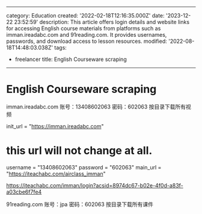 ------
category: Education
created: '2022-02-18T12:16:35.000Z'
date: '2023-12-22 23:52:59'
description: This article offers login details and website links for accessing English
  course materials from platforms such as imman.ireadabc.com and 91reading.com. It
  provides usernames, passwords, and download access to lesson resources.
modified: '2022-08-18T14:48:03.038Z'
tags:
- freelancer
title: English Courseware scraping
------

# English Courseware scraping

imman.ireadabc.com  账号：13408602063 密码：602063 按目录下载所有视频

init_url = "https://imman.ireadabc.com"
# this url will not change at all.
username = "13408602063"
password = "602063"
main_url = "https://iteachabc.com/airclass_imman"

https://iteachabc.com/imman/login?acsid=8974dc67-b02e-4f0d-a83f-a03cbe6f7fe4


91reading.com  账号：jpa 密码：602063 按目录下载所有课件
